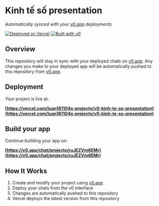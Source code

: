 # Kinh tế số presentation

*Automatically synced with your [v0.app](https://v0.app) deployments*

[![Deployed on Vercel](https://img.shields.io/badge/Deployed%20on-Vercel-black?style=for-the-badge&logo=vercel)](https://vercel.com/luan181104s-projects/v0-kinh-te-so-presentation)
[![Built with v0](https://img.shields.io/badge/Built%20with-v0.app-black?style=for-the-badge)](https://v0.app/chat/projects/ruJEZVm6EMr)

## Overview

This repository will stay in sync with your deployed chats on [v0.app](https://v0.app).
Any changes you make to your deployed app will be automatically pushed to this repository from [v0.app](https://v0.app).

## Deployment

Your project is live at:

**[https://vercel.com/luan181104s-projects/v0-kinh-te-so-presentation](https://vercel.com/luan181104s-projects/v0-kinh-te-so-presentation)**

## Build your app

Continue building your app on:

**[https://v0.app/chat/projects/ruJEZVm6EMr](https://v0.app/chat/projects/ruJEZVm6EMr)**

## How It Works

1. Create and modify your project using [v0.app](https://v0.app)
2. Deploy your chats from the v0 interface
3. Changes are automatically pushed to this repository
4. Vercel deploys the latest version from this repository